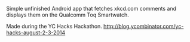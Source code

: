 Simple unfinished Android app that fetches xkcd.com comments and
displays them on the Qualcomm Toq Smartwatch.

Made during the YC Hacks Hackathon. http://blog.ycombinator.com/yc-hacks-august-2-3-2014